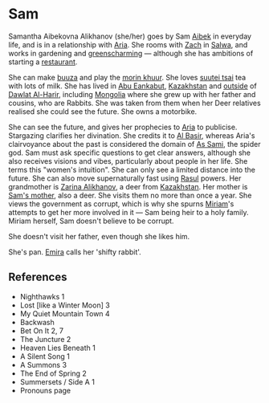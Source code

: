 # Sam
Samantha Aibekovna Alikhanov (she/her) goes by Sam [Aibek](Aibek) in everyday life, and is in a relationship with [Aria](Person/Aria.md). She rooms with [Zach](Person/Zach.md) in [Salwa](Location/Salwa.md), and works in gardening and [greenscharming](greenscharming.md) — although she has ambitions of starting a [restaurant](Location/Buuza.md).

She can make [buuza](buuza%20dish.md) and play the [morin khuur](morin%20khuur). She loves [suutei tsai](suutei%20tsai) tea with lots of milk. She has lived in [Abu Eankabut](Location/Regions/Abu%20Eankabut.md), [Kazakhstan](Location/Regions/Kazakhstan.md) and [outside](Location/Outside%20of%20Dalwat%20Al-Harir.md) of [Dawlat Al-Harir](Location/Dawlat%20Al-Harir.md), including [Mongolia](Location/Mongolia.md) where she grew up with her father and cousins, who are Rabbits. She was taken from them when her Deer relatives realised she could see the future. She owns a motorbike.

She can see the future, and gives her prophecies to [Aria](Person/Aria.md) to publicise. Stargazing clarifies her divination. She credits it to [Al Basir](Religion/Al%20Basir.md), whereas Aria's clairvoyance about the past is considered the domain of [As Sami](Religion/As%20Sami.md), the spider god. Sam must ask specific questions to get clear answers, although she also receives visions and vibes, particularly about people in her life. She terms this "women's intuition". She can only see a limited distance into the future. She can also move supernaturally fast using [Rasul](Person/Groups/Rasul.md) powers.
Her grandmother is [Zarina Alikhanov](Person/Zarina.md), a deer from [Kazakhstan](Location/Regions/Kazakhstan.md). Her mother is [Sam's mother](Person/Sams%20mother.md), also a deer. She visits them no more than once a year. She views the government as corrupt, which is why she spurns [Miriam](Person/Miriam.md)'s attempts to get her more involved in it — Sam being heir to a holy family. Miriam herself, Sam doesn't believe to be corrupt.

She doesn't visit her father, even though she likes him.

She's pan. [Emira](Person/Emira.md) calls her 'shifty rabbit'.
## References
- Nighthawks 1
- Lost \[like a Winter Moon\] 3
- My Quiet Mountain Town 4
- Backwash
- Bet On It 2, 7
- The Juncture 2
- Heaven Lies Beneath 1
- A Silent Song 1
- A Summons 3
- The End of Spring 2
- Summersets / Side A 1
- Pronouns page
